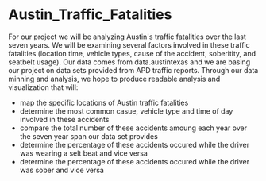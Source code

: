 # Austin_Traffic_Fatalities

For our project we will be analyzing Austin's traffic fatalities over the last seven years. We will be examining several factors involved in these traffic fatalities (location time, vehicle types, cause of the accident, soberitity, and seatbelt usage). Our data comes from data.austintexas and we are basing our project on data sets provided from APD traffic reports. Through our data minning and analysis, we hope to produce readable analysis and visualization that will:

- map the specific locations of Austin traffic fatalities 
- determine the most common casue, vehicle type and time of day involved in these accidents 
- compare the total number of these accidents amoung each year over the seven year span our data set provides
- determine the percentage of these accidents occured while the driver was wearing a selt beat and vice versa
 - determine the percentage of these accidents occured while the driver was sober and vice versa

